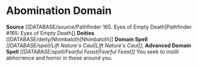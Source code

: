 ﻿---
advanced_apocryphal_spell: null
advanced_domain_spell: '[[DATABASE/spell/Fearful Feast|Fearful Feast]]'
apocryphal_spell: null
deity:
- '[[DATABASE/deity/Nhimbaloth|Nhimbaloth]]'
domain:
- '[[DATABASE/domain/Abomination Domain|Abomination]]'
domain_spell: '[[DATABASE/spell/Lift Nature''s Caul|Lift Nature''s Caul]]'
id: '59'
name: Abomination Domain
rarity: Common
rus_type_level: null
source: '[[DATABASE/source/Pathfinder 165. Eyes of Empty Death|Pathfinder #165: Eyes
  of Empty Death]]'
trait: null
type: Domain

---
# Abomination Domain

**Source** [[DATABASE/source/Pathfinder 165. Eyes of Empty Death|Pathfinder #165: Eyes of Empty Death]]
**Deities** [[DATABASE/deity/Nhimbaloth|Nhimbaloth]]
**Domain Spell** _[[DATABASE/spell/Lift Nature's Caul|Lift Nature's Caul]]_; **Advanced Domain Spell** _[[DATABASE/spell/Fearful Feast|Fearful Feast]]_
You seek to instill abhorrence and horror in those around you.